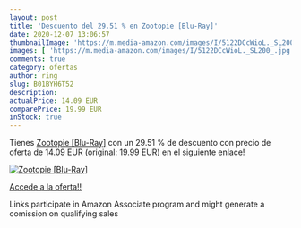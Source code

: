 ```yaml
---
layout: post
title: 'Descuento del 29.51 % en Zootopie [Blu-Ray]'
date: 2020-12-07 13:06:57
thumbnailImage: 'https://m.media-amazon.com/images/I/5122DCcWioL._SL200_.jpg'
images: [ 'https://m.media-amazon.com/images/I/5122DCcWioL._SL200_.jpg' ]
comments: true
category: ofertas
author: ring
slug: B01BYH6T52
description:
actualPrice: 14.09 EUR
comparePrice: 19.99 EUR
inStock: true
---
```


Tienes [Zootopie [Blu-Ray]](https://www.amazon.fr/dp/B01BYH6T52/?tag=tolees0d-21) con un 29.51 % de descuento con precio de oferta de 14.09 EUR (original: 19.99 EUR) en el siguiente enlace!

[![Zootopie [Blu-Ray]](https://m.media-amazon.com/images/I/5122DCcWioL._SL200_.jpg)](https://www.amazon.fr/dp/B01BYH6T52/?tag=tolees0d-21)

[Accede a la oferta!!](https://www.amazon.fr/dp/B01BYH6T52/?tag=tolees0d-21)

Links participate in Amazon Associate program and might generate a comission on qualifying sales


